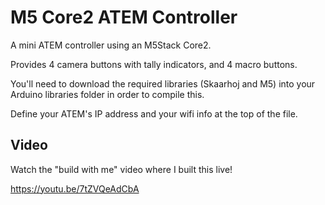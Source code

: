 # M5 Core2 ATEM Controller

A mini ATEM controller using an M5Stack Core2.

Provides 4 camera buttons with tally indicators, and 4 macro buttons.

You'll need to download the required libraries (Skaarhoj and M5) into your Arduino libraries folder in order to compile this.

Define your ATEM's IP address and your wifi info at the top of the file.

## Video

Watch the "build with me" video where I built this live! 

https://youtu.be/7tZVQeAdCbA
